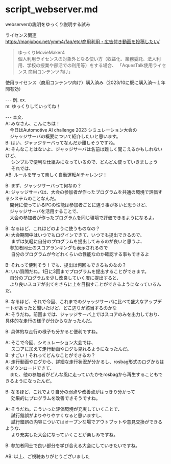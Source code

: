 # script_webserver.md

webserverの説明をゆっくり説明する試み  
  
ライセンス関連  
https://manjubox.net/ymm4/faq/etc/商用利用・広告付き動画を投稿したい/  
> ゆっくりMovieMaker4  
> 個人利用ライセンスの対象外となる使い方（収益化、業務委託、法人利用、学校の授業や部活での利用等）をする場合、 「AquesTalk使用ライセンス 商用コンテンツ向け」  

使用ライセンス（商用コンテンツ向け）購入済み（2023/10に既に購入済〜１年間有効）

--- 例.
ex.  
m: ゆっくりしていってね！  

--- 本文.  
A: みなさん、こんにちは！  
　今日はAutomotive AI challenge 2023 シミュレーション大会の  
　ジャッジサーバの概要について紹介したいと思います。  
B: はい、ジャッジサーバってなんだか難しそうですね。  
A: そんなことはないよ、ジャッジサーバは名前は難しく聞こえるかもしれないけど、  
　 シンプルで便利な仕組みになっているので、どんどん使っていきましょう  
　 それでは、  
AB: ルールを守って楽しく自動運転AIチャレンジ！   
  
B: まず、ジャッジサーバって何なの？  
A: ジャッジサーバは、大会の参加者が作ったプログラムを共通の環境で評価するシステムのことなんだ。  
　開発に使っているPCの性能は参加者ごとに違う事が多いと思うけど、  
　ジャッジサーバを活用することで、  
　大会の参加者が作ったプログラムを同じ環境で評価できるようになるよ。  
  
B: なるほど、これはどのように使うものなの？  
A: 大会期間中はいつでもログインできて、いつでも提出できるので、  
　 まずは気軽に自分のプログラムを提出してみるのが良いと思うよ、  
 　参加者同士のスコアランキングも表示されるので  
　 自分のプログラムが今どれくらいの性能なのか確認する事もできるよ  
  
B: それって便利そう！でも、提出は何回もできるものなの？  
A: いい質問だね。1日に3回までプログラムを提出することができます。  
　自分のプログラムを少し改良していく度に提出すると、  
　より良いスコアが出てをさらに上を目指すことができるようになっているんだ。  
  
B: なるほど、それで今回、これまでのジャッジサーバに比べて盛大なアップデートがあったと聞いたけど、どこ辺りが該当するのかな  
A: そうだね。前回までは、ジャッジサーバ上ではスコアのみを出力しており、具体的な走行の様子が分からなかったんだ。  
  
B:  具体的な走行の様子も分かると便利ですね。  
  
A: そこで今回、シミュレーション大会では、  
　 スコアに加えて走行動画やログも見れるようになったんだ。  
B: すごい！それってどんなことができるの？  
A: 走行動画やログから、詳細な走行状況が分かるし、rosbag形式のログからはをダウンロードできて、  
　また、他の参加者がどんな風に走っていたかをrosbagから再生することもできるようになったんだ。  
  
B: なるほど、これでより自分の弱点や改善点がはっきり分かって  
　 効果的にプログラムを改善できそうですね。  
  
A: そうだね。こういった評価環境が充実していくことで、  
　 試行錯誤がよりやりやすくなると思いますし、  
　 試行錯誤の内容についてはオープンな場でアウトプットや意見交換ができるような、  
　 より充実した大会になっていくことが楽しみですね。  
  
B: 参加者同士で良い部分を学び合える大会にしていきたいですね。  
  
AB: 以上、ご視聴ありがとうございました  
